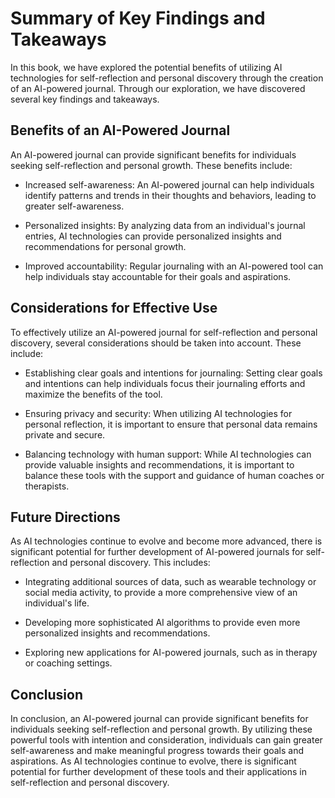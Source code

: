 Summary of Key Findings and Takeaways
=================================================

In this book, we have explored the potential benefits of utilizing AI technologies for self-reflection and personal discovery through the creation of an AI-powered journal. Through our exploration, we have discovered several key findings and takeaways.

Benefits of an AI-Powered Journal
---------------------------------

An AI-powered journal can provide significant benefits for individuals seeking self-reflection and personal growth. These benefits include:

* Increased self-awareness: An AI-powered journal can help individuals identify patterns and trends in their thoughts and behaviors, leading to greater self-awareness.

* Personalized insights: By analyzing data from an individual's journal entries, AI technologies can provide personalized insights and recommendations for personal growth.

* Improved accountability: Regular journaling with an AI-powered tool can help individuals stay accountable for their goals and aspirations.

Considerations for Effective Use
--------------------------------

To effectively utilize an AI-powered journal for self-reflection and personal discovery, several considerations should be taken into account. These include:

* Establishing clear goals and intentions for journaling: Setting clear goals and intentions can help individuals focus their journaling efforts and maximize the benefits of the tool.

* Ensuring privacy and security: When utilizing AI technologies for personal reflection, it is important to ensure that personal data remains private and secure.

* Balancing technology with human support: While AI technologies can provide valuable insights and recommendations, it is important to balance these tools with the support and guidance of human coaches or therapists.

Future Directions
-----------------

As AI technologies continue to evolve and become more advanced, there is significant potential for further development of AI-powered journals for self-reflection and personal discovery. This includes:

* Integrating additional sources of data, such as wearable technology or social media activity, to provide a more comprehensive view of an individual's life.

* Developing more sophisticated AI algorithms to provide even more personalized insights and recommendations.

* Exploring new applications for AI-powered journals, such as in therapy or coaching settings.

Conclusion
----------

In conclusion, an AI-powered journal can provide significant benefits for individuals seeking self-reflection and personal growth. By utilizing these powerful tools with intention and consideration, individuals can gain greater self-awareness and make meaningful progress towards their goals and aspirations. As AI technologies continue to evolve, there is significant potential for further development of these tools and their applications in self-reflection and personal discovery.
